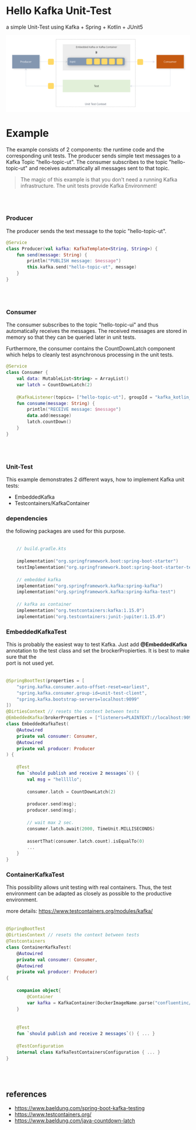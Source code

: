 # Hello Kafka Unit-Test
a simple Unit-Test using Kafka + Spring + Kotlin + JUnit5

![alt text](../docs/kafka-unit-test.png)


# Example

The example consists of 2 components: the runtime code and the corresponding unit tests.
The producer sends simple text messages to a Kafka Topic "hello-topic-ut". 
The consumer subscribes to the topic "hello-topic-ut" and receives automatically all messages 
sent to that topic.

> The magic of this example is that you don't need a running Kafka infrastructure.
> The unit tests provide Kafka Environment!

<br/><br/>

### Producer

The producer sends the text message to the topic "hello-topic-ut".

```kotlin
@Service
class Producer(val kafka: KafkaTemplate<String, String>) {
    fun send(message: String) {
        println("PUBLISH message: $message")
        this.kafka.send("hello-topic-ut", message)
    }
}
```

<br/><br/>

### Consumer

The consumer subscribes to the topic "hello-topic-ui" and thus automatically receives the messages.
The received messages are stored in memory so that they can be queried later in unit tests.

Furthermore, the consumer contains the CountDownLatch component which helps to cleanly test asynchronous
processing in the unit tests.

```kotlin
@Service
class Consumer {
    val data: MutableList<String> = ArrayList()
    var latch = CountDownLatch(2)

    @KafkaListener(topics= ["hello-topic-ut"], groupId = "kafka_kotlin_id")
    fun consume(message: String) {
        println("RECEIVE message: $message")
        data.add(message)
        latch.countDown()
    }
}
```

<br/><br/>

### Unit-Test

This example demonstrates 2 different ways,
how to implement Kafka unit tests:

- EmbeddedKafka
- Testcontainers/KafkaContainer

### dependencies

the following packages are used for this purpose.

```kotlin

    // build.gradle.kts 

    implementation("org.springframework.boot:spring-boot-starter")
    testImplementation("org.springframework.boot:spring-boot-starter-test")

    // embedded kafka
    implementation("org.springframework.kafka:spring-kafka")
    implementation("org.springframework.kafka:spring-kafka-test")

    // kafka as container
    implementation("org.testcontainers:kafka:1.15.0")
    implementation("org.testcontainers:junit-jupiter:1.15.0")

```

### EmbeddedKafkaTest

This is probably the easiest way to test Kafka. Just add **@EmbeddedKafka**
annotation to the test class and set the brockerPropierties. It is best to make sure that the  
port is not used yet.

```kotlin

@SpringBootTest(properties = [
    "spring.kafka.consumer.auto-offset-reset=earliest",
    "spring.kafka.consumer.group-id=unit-test-client",
    "spring.kafka.bootstrap-servers=localhost:9099"
])
@DirtiesContext // resets the context between tests
@EmbeddedKafka(brokerProperties = ["listeners=PLAINTEXT://localhost:9099", "port=9099"])
class EmbeddedKafkaTest(
    @Autowired
    private val consumer: Consumer,
    @Autowired
    private val producer: Producer
) {

    @Test
    fun `should publish and receive 2 messages`() {
        val msg = "helllllo";

        consumer.latch = CountDownLatch(2)

        producer.send(msg);
        producer.send(msg);

        // wait max 2 sec. 
        consumer.latch.await(2000, TimeUnit.MILLISECONDS)

        assertThat(consumer.latch.count).isEqualTo(0)
        ...
    }
}

```

### ContainerKafkaTest

This possibility allows unit testing with real containers. 
Thus, the test environment can be adapted as closely as possible to the productive environment.

more details: https://www.testcontainers.org/modules/kafka/


```kotlin

@SpringBootTest
@DirtiesContext // resets the context between tests
@Testcontainers
class ContainerKafkaTest(
    @Autowired
    private val consumer: Consumer,
    @Autowired
    private val producer: Producer)
{

    companion object{
        @Container
        var kafka = KafkaContainer(DockerImageName.parse("confluentinc/cp-kafka:5.4.3"));
    }


    @Test
    fun `should publish and receive 2 messages`() { ... }

    @TestConfiguration
    internal class KafkaTestContainersConfiguration { ... }
}

```

<br/><br/>


## references


- https://www.baeldung.com/spring-boot-kafka-testing
- https://www.testcontainers.org/
- https://www.baeldung.com/java-countdown-latch
